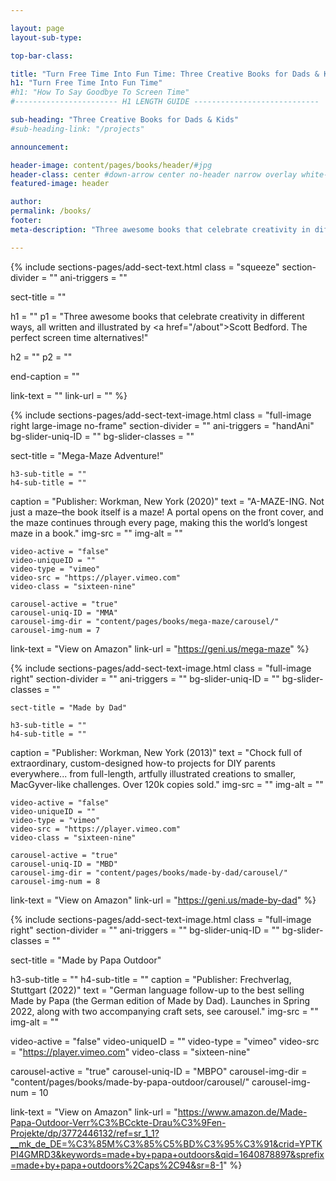```yaml
---

layout: page
layout-sub-type:

top-bar-class:

title: "Turn Free Time Into Fun Time: Three Creative Books for Dads & Kids"
h1: "Turn Free Time Into Fun Time"
#h1: "How To Say Goodbye To Screen Time"
#----------------------- H1 LENGTH GUIDE ----------------------------

sub-heading: "Three Creative Books for Dads & Kids"
#sub-heading-link: "/projects"

announcement:

header-image: content/pages/books/header/#jpg
header-class: center #down-arrow center no-header narrow overlay white-text center no-image no-card no-header
featured-image: header

author:
permalink: /books/
footer:
meta-description: "Three awesome books that celebrate creativity in different ways all written and illustrated by Scott Bedford."

---
```



<!-- SECTION TEXT -->
{% include sections-pages/add-sect-text.html
  class = "squeeze"
  section-divider = ""
  ani-triggers = ""

  sect-title = ""
  
  h1 = ""
  p1 = "Three awesome books that celebrate creativity in different ways, all written and illustrated by <a href=\"/about\">Scott&nbsp;Bedford</a>. The perfect screen time alternatives!"
  
  h2 = ""
  p2 = ""

  end-caption = ""
  
  link-text = ""
  link-url = ""
%}










<!-- SECTION TEXT & IMAGE -->
{% include sections-pages/add-sect-text-image.html
    class = "full-image right large-image no-frame"
    section-divider = ""
    ani-triggers = "handAni"
    bg-slider-uniq-ID = ""
    bg-slider-classes = ""

  sect-title = "Mega-Maze Adventure!"

    h3-sub-title = ""
    h4-sub-title = ""
  caption = "Publisher: Workman, New York (2020)"
  text = "A-MAZE-ING. Not just a maze–the book itself is a maze! A portal opens on the front cover, and the maze continues through every page, making this the world’s longest maze in a book."
    img-src = ""
    img-alt = ""

    video-active = "false"
    video-uniqueID = ""
    video-type = "vimeo"
    video-src = "https://player.vimeo.com"
    video-class = "sixteen-nine"

    carousel-active = "true"
    carousel-uniq-ID = "MMA"
    carousel-img-dir = "content/pages/books/mega-maze/carousel/"
    carousel-img-num = 7

  link-text = "View on Amazon"
  link-url = "https://geni.us/mega-maze"
%}








<!-- SECTION TEXT & IMAGE -->
{% include sections-pages/add-sect-text-image.html
    class = "full-image right"
    section-divider = ""
    ani-triggers = ""
    bg-slider-uniq-ID = ""
    bg-slider-classes = ""

    sect-title = "Made by Dad"

    h3-sub-title = ""
    h4-sub-title = ""
  caption = "Publisher: Workman, New York (2013)"
  text = "Chock full of extraordinary, custom-designed how-to projects for DIY parents everywhere... from full-length, artfully illustrated creations to smaller, MacGyver-like challenges. Over 120k copies sold."
    img-src = ""
    img-alt = ""

    video-active = "false"
    video-uniqueID = ""
    video-type = "vimeo"
    video-src = "https://player.vimeo.com"
    video-class = "sixteen-nine"

    carousel-active = "true"
    carousel-uniq-ID = "MBD"
    carousel-img-dir = "content/pages/books/made-by-dad/carousel/"
    carousel-img-num = 8

  link-text = "View on Amazon"
  link-url = "https://geni.us/made-by-dad"
%}







<!-- SECTION TEXT & IMAGE -->
{% include sections-pages/add-sect-text-image.html
  class = "full-image right"
  section-divider = ""
  ani-triggers = ""
  bg-slider-uniq-ID = ""
  bg-slider-classes = ""

  sect-title = "Made by Papa Outdoor"

  h3-sub-title = ""
  h4-sub-title = ""
  caption = "Publisher: Frechverlag, Stuttgart (2022)"
  text = "German language follow-up to the best selling Made by Papa (the German edition of Made by Dad). Launches in Spring 2022, along with two accompanying craft sets, see carousel."
  img-src = ""
  img-alt = ""

  video-active = "false"
  video-uniqueID = ""
  video-type = "vimeo"
  video-src = "https://player.vimeo.com"
  video-class = "sixteen-nine"

  carousel-active = "true"
  carousel-uniq-ID = "MBPO"
  carousel-img-dir = "content/pages/books/made-by-papa-outdoor/carousel/"
  carousel-img-num = 10

  link-text = "View on Amazon"
  link-url = "https://www.amazon.de/Made-Papa-Outdoor-Verr%C3%BCckte-Drau%C3%9Fen-Projekte/dp/3772446132/ref=sr_1_1?__mk_de_DE=%C3%85M%C3%85%C5%BD%C3%95%C3%91&crid=YPTKPI4GMRD3&keywords=made+by+papa+outdoors&qid=1640878897&sprefix=made+by+papa+outdoors%2Caps%2C94&sr=8-1"
%}










